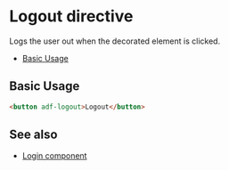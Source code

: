 # Logout directive

Logs the user out when the decorated element is clicked.

<!-- markdown-toc start - Don't edit this section.  npm run toc to generate it-->

<!-- toc -->

- [Basic Usage](#basic-usage)

<!-- tocstop -->

<!-- markdown-toc end -->

## Basic Usage

```html
<button adf-logout>Logout</button>
```

<!-- Don't edit the See also section. Edit seeAlsoGraph.json and run config/generateSeeAlso.js -->
<!-- seealso start -->
## See also

- [Login component](login.component.md)
<!-- seealso end -->
